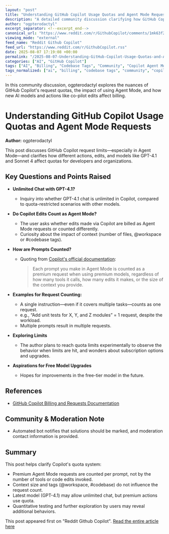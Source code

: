 ```yaml
---
layout: "post"
title: "Understanding GitHub Copilot Usage Quotas and Agent Mode Requests"
description: "A detailed community discussion clarifying how GitHub Copilot counts requests in Agent Mode, what actions affect usage quotas, and how new models like GPT-4.1 and Sonnet 4 differ in their quota impact. Includes official documentation and practical usage examples."
author: "ogpterodactyl"
excerpt_separator: <!--excerpt_end-->
canonical_url: "https://www.reddit.com/r/GithubCopilot/comments/1mk63f2/understanding_usage_quotas_what_about_copilot/"
viewing_mode: "external"
feed_name: "Reddit Github Copilot"
feed_url: "https://www.reddit.com/r/GithubCopilot.rss"
date: 2025-08-07 17:19:08 +00:00
permalink: "/2025-08-07-Understanding-GitHub-Copilot-Usage-Quotas-and-Agent-Mode-Requests.html"
categories: ["AI", "GitHub Copilot"]
tags: ["AI", "Billing", "Codebase Tags", "Community", "Copilot Agent Mode", "Copilot Edits", "Developer Tools", "GitHub Copilot", "GPT 4.1", "Premium Requests", "Request Counting", "Sonnet 4", "Subscription", "Usage Quotas", "Workspace Context"]
tags_normalized: ["ai", "billing", "codebase tags", "community", "copilot agent mode", "copilot edits", "developer tools", "github copilot", "gpt 4 dot 1", "premium requests", "request counting", "sonnet 4", "subscription", "usage quotas", "workspace context"]
---
```


In this community discussion, ogpterodactyl explores the nuances of GitHub Copilot's request quotas, the impact of using Agent Mode, and how new AI models and actions like co-pilot edits affect billing.<!--excerpt_end-->

# Understanding GitHub Copilot Usage Quotas and Agent Mode Requests

**Author:** ogpterodactyl

This post discusses GitHub Copilot request limits—especially in Agent Mode—and clarifies how different actions, edits, and models like GPT-4.1 and Sonnet 4 affect quotas for developers and organizations.

## Key Questions and Points Raised

- **Unlimited Chat with GPT-4.1?**
  - Inquiry into whether GPT-4.1 chat is unlimited in Copilot, compared to quota-restricted scenarios with other models.

- **Do Copilot Edits Count as Agent Mode?**
  - The user asks whether edits made via Copilot are billed as Agent Mode requests or counted differently.
  - Curiosity about the impact of context (number of files, @workspace or #codebase tags).

- **How are Prompts Counted?**
  - Quoting from [Copilot's official documentation](https://docs.github.com/en/copilot/concepts/billing/copilot-requests):
    > Each prompt you make in Agent Mode is counted as a premium request when using premium models, regardless of how many tools it calls, how many edits it makes, or the size of the context you provide.

- **Examples for Request Counting:**
  - A single instruction—even if it covers multiple tasks—counts as one request.
  - e.g., “Add unit tests for X, Y, and Z modules” = 1 request, despite the workload.
  - Multiple prompts result in multiple requests.

- **Exploring Limits**
  - The author plans to reach quota limits experimentally to observe the behavior when limits are hit, and wonders about subscription options and upgrades.

- **Aspirations for Free Model Upgrades**
  - Hopes for improvements in the free-tier model in the future.

## References

- [GitHub Copilot Billing and Requests Documentation](https://docs.github.com/en/copilot/concepts/billing/copilot-requests)

## Community & Moderation Note

- Automated bot notifies that solutions should be marked, and moderation contact information is provided.

## Summary

This post helps clarify Copilot's quota system:

- Premium Agent Mode requests are counted per prompt, not by the number of tools or code edits invoked.
- Context size and tags (@workspace, #codebase) do not influence the request count.
- Latest model (GPT-4.1) may allow unlimited chat, but premium actions use quota.
- Quantitative testing and further exploration by users may reveal additional behaviors.

This post appeared first on "Reddit Github Copilot". [Read the entire article here](https://www.reddit.com/r/GithubCopilot/comments/1mk63f2/understanding_usage_quotas_what_about_copilot/)
